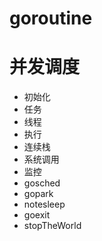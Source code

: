 # goroutine
# 并发调度

- 初始化
- 任务
- 线程
- 执行
- 连续栈
- 系统调用
- 监控
- gosched
- gopark
- notesleep
- goexit
- stopTheWorld